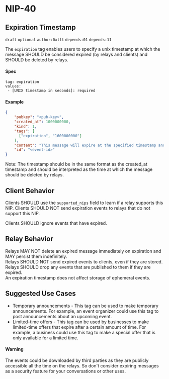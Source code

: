 NIP-40
======

Expiration Timestamp
-----------------------------------

`draft` `optional` `author:0xtlt` `depends:01` `depends:11`

The `expiration` tag enables users to specify a unix timestamp at which the message SHOULD be considered expired (by relays and clients) and SHOULD be deleted by relays.

#### Spec

```
tag: expiration
values:
 - [UNIX timestamp in seconds]: required
```

#### Example

```json
{
    "pubkey": "<pub-key>",
    "created_at": 1000000000,
    "kind": 1,
    "tags": [
      ["expiration", "1600000000"]
    ],
    "content": "This message will expire at the specified timestamp and be deleted by relays.\n",
    "id": "<event-id>"
}
```

Note: The timestamp should be in the same format as the created_at timestamp and should be interpreted as the time at which the message should be deleted by relays.

Client Behavior
---------------

Clients SHOULD use the `supported_nips` field to learn if a relay supports this NIP. Clients SHOULD NOT send expiration events to relays that do not support this NIP.

Clients SHOULD ignore events that have expired.

Relay Behavior
--------------

Relays MAY NOT delete an expired message immediately on expiration and MAY persist them indefinitely.  
Relays SHOULD NOT send expired events to clients, even if they are stored.  
Relays SHOULD drop any events that are published to them if they are expired.  
An expiration timestamp does not affect storage of ephemeral events.

Suggested Use Cases
-------------------

* Temporary announcements - This tag can be used to make temporary announcements. For example, an event organizer could use this tag to post announcements about an upcoming event.
* Limited-time offers - This tag can be used by businesses to make limited-time offers that expire after a certain amount of time. For example, a business could use this tag to make a special offer that is only available for a limited time.

#### Warning
The events could be downloaded by third parties as they are publicly accessible all the time on the relays.
So don't consider expiring messages as a security feature for your conversations or other uses.

